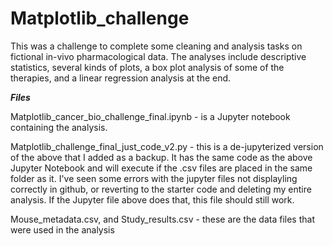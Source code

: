 # Matplotlib_challenge

This was a challenge to complete some cleaning and analysis tasks on fictional in-vivo pharmacological data. The analyses include descriptive statistics, 
several kinds of plots, a box plot analysis of some of the therapies, and a linear regression analysis at the end. 

***Files***

Matplotlib_cancer_bio_challenge_final.ipynb - is a Jupyter notebook containing the analysis.

Matplotlib_challenge_final_just_code_v2.py - this is a de-jupyterized version of the above that I added as a backup. It has the same code as the above Jupyter Notebook
and will execute if the .csv files are placed in the same folder as it. I've seen some errors with the jupyter files not displayling correctly in github, or reverting
to the starter code and deleting my entire analysis. If the Jupyter file above does that, this file should still work.

Mouse_metadata.csv, and Study_results.csv - these are the data files that were used in the analysis
